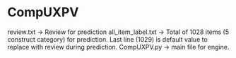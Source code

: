 # CompUXPV

review.txt -> Review for prediction
all_item_label.txt -> Total of 1028 items (5 construct category) for prediction. Last line (1029) is default value to replace with review during prediction. 
CompUXPV.py -> main file for engine. 
